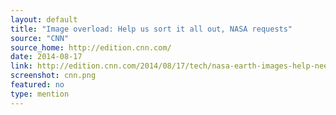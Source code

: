 ```yaml
---
layout: default
title: "Image overload: Help us sort it all out, NASA requests"
source: "CNN"
source_home: http://edition.cnn.com/
date: 2014-08-17
link: http://edition.cnn.com/2014/08/17/tech/nasa-earth-images-help-needed/index.html?hpt=hp_t2
screenshot: cnn.png
featured: no
type: mention
---
```

